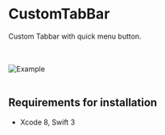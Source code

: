 # CustomTabBar

Custom Tabbar with quick menu button. 

<br><br>
![Example](gifs/tabbar.gif?v=4&s=200)
<br><br>


## **Requirements for installation**
- Xcode 8, Swift 3
<br><br>
